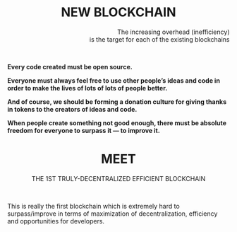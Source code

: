 
<h1 align="center">
NEW BLOCKCHAIN
</h1>


<p align="right">
The increasing overhead (inefficiency)<br>
is the target for each of the existing blockchains<br>
</p>

<p>&nbsp</p>

<p><b>
Every code created must be open source.<br>

Everyone must always feel free to use other people’s ideas and code in order to make the lives of lots of lots of people better.<br>

And of course, we should be forming a donation culture for giving thanks in tokens to the creators of ideas and code.<br>

When people create something not good enough, there must be absolute freedom for everyone to surpass it — to improve it.<br>
 </b>
</p>
 
 

<h1 align="center">MEET</h1>
<p align="center">
THE 1ST TRULY-DECENTRALIZED EFFICIENT BLOCKCHAIN<br>
</p>
<p>&nbsp</p>

This  is really the first blockchain which is extremely hard to surpass/improve in terms of maximization of decentralization, efficiency and opportunities for developers.
